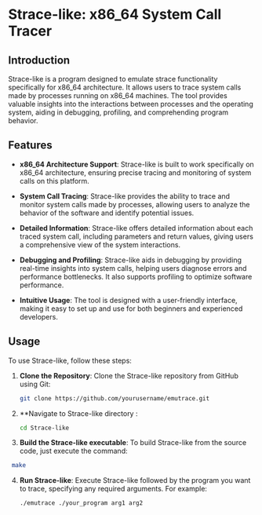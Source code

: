# Strace-like: x86_64 System Call Tracer

## Introduction

Strace-like is a program designed to emulate strace functionality specifically for x86_64 architecture. It allows users to trace system calls made by processes running on x86_64 machines. The tool provides valuable insights into the interactions between processes and the operating system, aiding in debugging, profiling, and comprehending program behavior.

## Features

- **x86_64 Architecture Support**: Strace-like is built to work specifically on x86_64 architecture, ensuring precise tracing and monitoring of system calls on this platform.

- **System Call Tracing**: Strace-like provides the ability to trace and monitor system calls made by processes, allowing users to analyze the behavior of the software and identify potential issues.

- **Detailed Information**: Strace-like offers detailed information about each traced system call, including parameters and return values, giving users a comprehensive view of the system interactions.

- **Debugging and Profiling**: Strace-like aids in debugging by providing real-time insights into system calls, helping users diagnose errors and performance bottlenecks. It also supports profiling to optimize software performance.

- **Intuitive Usage**: The tool is designed with a user-friendly interface, making it easy to set up and use for both beginners and experienced developers.

## Usage

To use Strace-like, follow these steps:

1. **Clone the Repository**: Clone the Strace-like repository from GitHub using Git:
   ```bash
   git clone https://github.com/yourusername/emutrace.git
   ```
2. **Navigate to Strace-like directory :
   ```bash
   cd Strace-like
   ```
3. **Build the Strace-like executable**: To build Strace-like from the source code, just execute the command:

  ```bash
   make
   ```

4. **Run Strace-like**: Execute Strace-like followed by the program you want to trace, specifying any required arguments. For example:
   ```bash
   ./emutrace ./your_program arg1 arg2
   ```